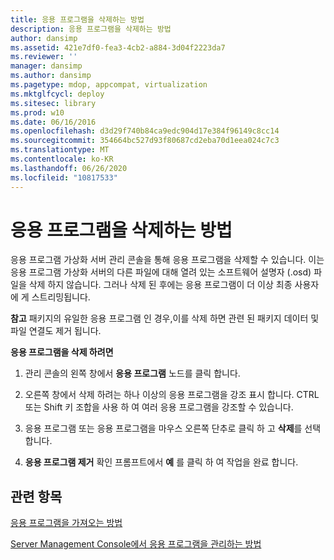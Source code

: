 ```yaml
---
title: 응용 프로그램을 삭제하는 방법
description: 응용 프로그램을 삭제하는 방법
author: dansimp
ms.assetid: 421e7df0-fea3-4cb2-a884-3d04f2223da7
ms.reviewer: ''
manager: dansimp
ms.author: dansimp
ms.pagetype: mdop, appcompat, virtualization
ms.mktglfcycl: deploy
ms.sitesec: library
ms.prod: w10
ms.date: 06/16/2016
ms.openlocfilehash: d3d29f740b84ca9edc904d17e384f96149c8cc14
ms.sourcegitcommit: 354664bc527d93f80687cd2eba70d1eea024c7c3
ms.translationtype: MT
ms.contentlocale: ko-KR
ms.lasthandoff: 06/26/2020
ms.locfileid: "10817533"
---
```

# 응용 프로그램을 삭제하는 방법


응용 프로그램 가상화 서버 관리 콘솔을 통해 응용 프로그램을 삭제할 수 있습니다. 이는 응용 프로그램 가상화 서버의 다른 파일에 대해 열려 있는 소프트웨어 설명자 (.osd) 파일을 삭제 하지 않습니다. 그러나 삭제 된 후에는 응용 프로그램이 더 이상 최종 사용자에 게 스트리밍됩니다.

**참고**  패키지의 유일한 응용 프로그램 인 경우,이를 삭제 하면 관련 된 패키지 데이터 및 파일 연결도 제거 됩니다.

 

**응용 프로그램을 삭제 하려면**

1.  관리 콘솔의 왼쪽 창에서 **응용 프로그램** 노드를 클릭 합니다.

2.  오른쪽 창에서 삭제 하려는 하나 이상의 응용 프로그램을 강조 표시 합니다. CTRL 또는 Shift 키 조합을 사용 하 여 여러 응용 프로그램을 강조할 수 있습니다.

3.  응용 프로그램 또는 응용 프로그램을 마우스 오른쪽 단추로 클릭 하 고 **삭제**를 선택 합니다.

4.  **응용 프로그램 제거** 확인 프롬프트에서 **예** 를 클릭 하 여 작업을 완료 합니다.

## 관련 항목


[응용 프로그램을 가져오는 방법](how-to-import-an-applicationserver.md)

[Server Management Console에서 응용 프로그램을 관리하는 방법](how-to-manage-applications-in-the-server-management-console.md)

 

 





